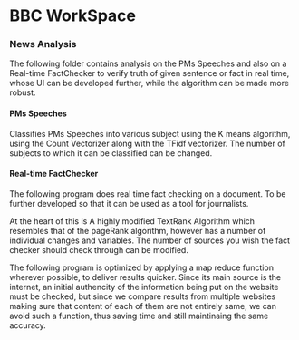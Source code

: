 # BBC WorkSpace

### News Analysis

The following folder contains analysis on the PMs Speeches and also on a Real-time FactChecker to verify truth of given sentence or fact in real time, whose UI can be developed further, while the algorithm can be made more robust. 

#### PMs Speeches

Classifies PMs Speeches into various subject using the K means algorithm, using the Count Vectorizer along with the TFidf vectorizer. The number of subjects to which it can be classified can be changed. 


#### Real-time FactChecker

The following program does real time fact checking on a document. To be further developed so that it can be used as a tool for journalists. 

At the heart of this is A highly modified TextRank Algorithm which resembles that of the pageRank algorithm, however has a number of individual changes and variables. The number of sources you wish the fact checker should check through can be modified. 

The following program is optimized by applying a map reduce function wherever possible, to deliver results quicker. Since its main source is the internet, an initial authencity of the information being put on the website must be checked, but since we compare results from multiple websites making sure that content of each of them are not entirely same, we can avoid such a function, thus saving time and still maintinaing the same accuracy. 


